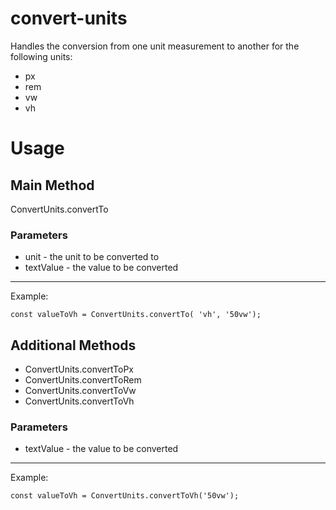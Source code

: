# convert-units

Handles the conversion from one unit measurement to another for the following units:
* px
* rem
* vw
* vh
# Usage
## Main Method
ConvertUnits.convertTo
### Parameters
* unit - the unit to be converted to
* textValue - the value to be converted
---
Example: 
```
const valueToVh = ConvertUnits.convertTo( 'vh', '50vw');
```
## Additional Methods
* ConvertUnits.convertToPx
* ConvertUnits.convertToRem
* ConvertUnits.convertToVw
* ConvertUnits.convertToVh
### Parameters
* textValue - the value to be converted
---
Example: 
```
const valueToVh = ConvertUnits.convertToVh('50vw');
```
